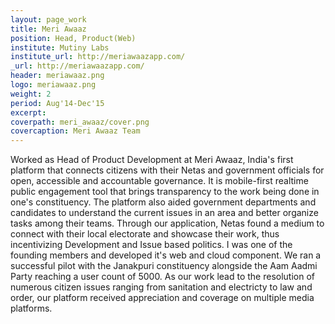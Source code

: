 ```yaml
---
layout: page_work
title: Meri Awaaz
position: Head, Product(Web)
institute: Mutiny Labs
institute_url: http://meriawaazapp.com/
_url: http://meriawaazapp.com/
header: meriawaaz.png
logo: meriawaaz.png
weight: 2
period: Aug'14-Dec'15
excerpt: 
coverpath: meri_awaaz/cover.png
covercaption: Meri Awaaz Team
---
```

Worked as Head of Product Development at Meri Awaaz, India's first platform that connects citizens with their Netas and government officials for open, accessible and accountable governance. It is mobile-first realtime public engagement tool that brings transparency to the work being done in one's constituency. The platform also aided government departments and candidates to understand the current issues in an area and better organize tasks among their teams. Through our application, Netas found a medium to connect with their local electorate and showcase their work, thus incentivizing Development and Issue based politics. I was one of the founding members and developed it's web and cloud component. We ran a successful pilot with the Janakpuri constituency alongside the Aam Aadmi Party reaching a user count of 5000. As our work lead to the resolution of numerous citizen issues ranging from sanitation and electricty to law and order, our platform received appreciation and coverage on multiple media platforms. 